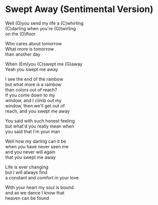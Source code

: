 # Swept Away (Sentimental Version)

Well (G)you send my life a (C)whirling  
(C)darling when you're (G)twirling  
on the (D)floor  
  
Who cares about tomorrow  
What more is tomorrow  
than another day  
  
When (Em)you (C)swept me (G)away  
Yeah you swept me away  
  
I see the end of the rainbow  
but what more is a rainbow  
than colors out of reach?  
If you come down to my  
window, and I climb out my  
window, then we'll get out of  
reach, and you swept me away  
  
You said with such honest feeling  
but what'd you really mean when  
you said that I'm your man  
  
Well how my darling can it be  
when you have never seen me  
and you never will again  
that you swept me away  
  
Life is ever changing  
but I will always find  
a constant and comfort in your love  
  
With your heart my soul is bound  
and as we dance I know that  
heaven can be found
